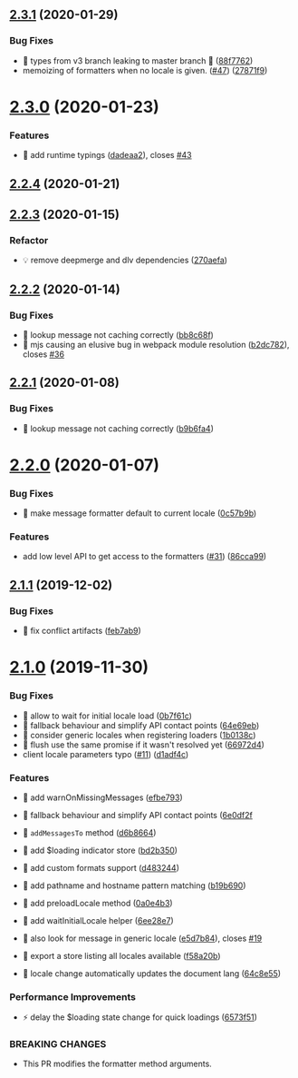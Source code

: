## [2.3.1](https://github.com/kaisermann/svelte-i18n/compare/v2.3.0...v2.3.1) (2020-01-29)


### Bug Fixes

* 🐛 types from v3 branch leaking to master branch :shrug: ([88f7762](https://github.com/kaisermann/svelte-i18n/commit/88f7762e96c4eae963722bdedf601afbce4b2f17))
* memoizing of formatters when no locale is given. ([#47](https://github.com/kaisermann/svelte-i18n/issues/47)) ([27871f9](https://github.com/kaisermann/svelte-i18n/commit/27871f9775a96e0a2627a143635d4f4750b9f945))



# [2.3.0](https://github.com/kaisermann/svelte-i18n/compare/v2.2.4...v2.3.0) (2020-01-23)


### Features

* 🎸 add runtime typings ([dadeaa2](https://github.com/kaisermann/svelte-i18n/commit/dadeaa2e7fa0d0447135f76a5c70273238fc1da0)), closes [#43](https://github.com/kaisermann/svelte-i18n/issues/43)



## [2.2.4](https://github.com/kaisermann/svelte-i18n/compare/v2.2.2...v2.2.4) (2020-01-21)



## [2.2.3](https://github.com/kaisermann/svelte-i18n/compare/v2.2.2...v2.2.3) (2020-01-15)

### Refactor

* 💡 remove deepmerge and dlv dependencies ([270aefa](https://github.com/kaisermann/svelte-i18n/commit/270aefa1998d89215d8bdd1f813bdb9c690a5a2c))


## [2.2.2](https://github.com/kaisermann/svelte-i18n/compare/v2.2.0...v2.2.2) (2020-01-14)


### Bug Fixes

* 🐛 lookup message not caching correctly ([bb8c68f](https://github.com/kaisermann/svelte-i18n/commit/bb8c68f2eb7bbe658a40dc528b471ffadd5f92df))
* 🐛 mjs causing an elusive bug in webpack module resolution ([b2dc782](https://github.com/kaisermann/svelte-i18n/commit/b2dc7828c55b23be05adb0791816cc7bc9910af2)), closes [#36](https://github.com/kaisermann/svelte-i18n/issues/36)



## [2.2.1](https://github.com/kaisermann/svelte-i18n/compare/v2.2.0...v2.2.1) (2020-01-08)


### Bug Fixes

* 🐛 lookup message not caching correctly ([b9b6fa4](https://github.com/kaisermann/svelte-i18n/commit/b9b6fa41ffd99b89fc117c44a5bc636335c63632))



# [2.2.0](https://github.com/kaisermann/svelte-i18n/compare/v2.1.1...v2.2.0) (2020-01-07)


### Bug Fixes

* 🐛 make message formatter default to current locale ([0c57b9b](https://github.com/kaisermann/svelte-i18n/commit/0c57b9b568ba60216c4c96931da19dea97d998c4))


### Features

* add low level API to get access to the formatters ([#31](https://github.com/kaisermann/svelte-i18n/issues/31)) ([86cca99](https://github.com/kaisermann/svelte-i18n/commit/86cca992515809b1767d648293d395562dc2946a))



## [2.1.1](https://github.com/kaisermann/svelte-i18n/compare/v2.1.0...v2.1.1) (2019-12-02)

### Bug Fixes

- 🐛 fix conflict artifacts ([feb7ab9](https://github.com/kaisermann/svelte-i18n/commit/feb7ab9deadc97041e2d8a3364137f1fa13ed89b))

# [2.1.0](https://github.com/kaisermann/svelte-i18n/compare/v2.1.0-alpha.2...v2.1.0) (2019-11-30)

### Bug Fixes

- 🐛 allow to wait for initial locale load ([0b7f61c](https://github.com/kaisermann/svelte-i18n/commit/0b7f61c49a1c3206bbb5d9c77dfb5819a85d4bb5))
- 🐛 fallback behaviour and simplify API contact points ([64e69eb](https://github.com/kaisermann/svelte-i18n/commit/64e69eb3c0f62754570429a87450ff53eb29973a))
- 🐛 consider generic locales when registering loaders ([1b0138c](https://github.com/kaisermann/svelte-i18n/commit/1b0138c3f3458c4d8f0b30b4550652e8e0317fc7))
- 🐛 flush use the same promise if it wasn't resolved yet ([66972d4](https://github.com/kaisermann/svelte-i18n/commit/66972d4b1536b53d33c7974eb0fc059c0d0cc46c))
- client locale parameters typo ([#11](https://github.com/kaisermann/svelte-i18n/issues/11)) ([d1adf4c](https://github.com/kaisermann/svelte-i18n/commit/d1adf4c00a48ed679ae34a2bffc8ca9d709a2d5c))

### Features

- 🎸 add warnOnMissingMessages ([efbe793](https://github.com/kaisermann/svelte-i18n/commit/efbe793a0f3656b27d050886d85e06e9327ea681))

- 🐛 fallback behaviour and simplify API contact points ([6e0df2f](https://github.com/kaisermann/svelte-i18n/commit/6e0df2fb25e1bf9038eb4252ba993541a7fa2b4a)

- 🎸 `addMessagesTo` method ([d6b8664](https://github.com/kaisermann/svelte-i18n/commit/d6b8664009d738870aa3f0a4bd80e96abf6e6e59))
- 🎸 add \$loading indicator store ([bd2b350](https://github.com/kaisermann/svelte-i18n/commit/bd2b3501e9caa2e73f64835fedf93dc8939d41de))
- 🎸 add custom formats support ([d483244](https://github.com/kaisermann/svelte-i18n/commit/d483244a9f2bb5ba63ef8be95f0e87030b5cbc7e))
- 🎸 add pathname and hostname pattern matching ([b19b690](https://github.com/kaisermann/svelte-i18n/commit/b19b69050e252120016d47540e108f6eea193c37))
- 🎸 add preloadLocale method ([0a0e4b3](https://github.com/kaisermann/svelte-i18n/commit/0a0e4b3bab74499d684c86e17c949160762ae19b))
- 🎸 add waitInitialLocale helper ([6ee28e7](https://github.com/kaisermann/svelte-i18n/commit/6ee28e7d279c62060e834699714685567b6ab67c))
- 🎸 also look for message in generic locale ([e5d7b84](https://github.com/kaisermann/svelte-i18n/commit/e5d7b84241bd7e3fdd833e82dd8a9a8f251f023c)), closes [#19](https://github.com/kaisermann/svelte-i18n/issues/19)
- 🎸 export a store listing all locales available ([f58a20b](https://github.com/kaisermann/svelte-i18n/commit/f58a20b21eb58f891b3f9912cb6fff11eb329083))
- 🎸 locale change automatically updates the document lang ([64c8e55](https://github.com/kaisermann/svelte-i18n/commit/64c8e55f80636a1185a1797fe486b4189ff56944))

### Performance Improvements

- ⚡️ delay the \$loading state change for quick loadings ([6573f51](https://github.com/kaisermann/svelte-i18n/commit/6573f51e9b817db0c77f158945572f4ba14c71fc))

### BREAKING CHANGES

- This PR modifies the formatter method arguments.
